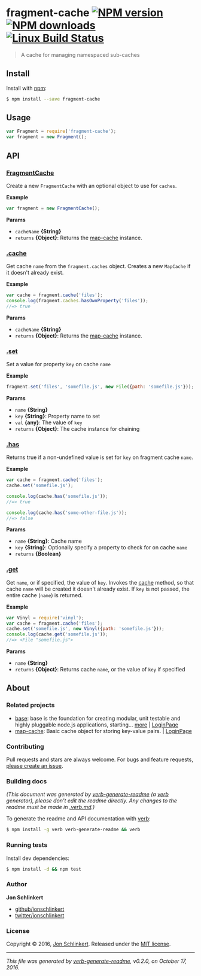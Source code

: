 # fragment-cache [![NPM version](https://img.shields.io/npm/v/fragment-cache.svg?style=flat)](https://www.npmjs.com/package/fragment-cache) [![NPM downloads](https://img.shields.io/npm/dm/fragment-cache.svg?style=flat)](https://npmjs.org/package/fragment-cache) [![Linux Build Status](https://img.shields.io/travis/jonschlinkert/fragment-cache.svg?style=flat&label=Travis)](https://travis-ci.org/jonschlinkert/fragment-cache)

> A cache for managing namespaced sub-caches

## Install

Install with [npm](https://www.npmjs.com/):

```sh
$ npm install --save fragment-cache
```

## Usage

```js
var Fragment = require('fragment-cache');
var fragment = new Fragment();
```

## API

### [FragmentCache](index.js#L24)

Create a new `FragmentCache` with an optional object to use for `caches`.

**Example**

```js
var fragment = new FragmentCache();
```

**Params**

* `cacheName` **{String}**
* `returns` **{Object}**: Returns the [map-cache](https://github.com/jonschlinkert/map-cache) instance.

### [.cache](index.js#L49)

Get cache `name` from the `fragment.caches` object. Creates a new `MapCache` if it doesn't already exist.

**Example**

```js
var cache = fragment.cache('files');
console.log(fragment.caches.hasOwnProperty('files'));
//=> true
```

**Params**

* `cacheName` **{String}**
* `returns` **{Object}**: Returns the [map-cache](https://github.com/jonschlinkert/map-cache) instance.

### [.set](index.js#L67)

Set a value for property `key` on cache `name`

**Example**

```js
fragment.set('files', 'somefile.js', new File({path: 'somefile.js'}));
```

**Params**

* `name` **{String}**
* `key` **{String}**: Property name to set
* `val` **{any}**: The value of `key`
* `returns` **{Object}**: The cache instance for chaining

### [.has](index.js#L93)

Returns true if a non-undefined value is set for `key` on fragment cache `name`.

**Example**

```js
var cache = fragment.cache('files');
cache.set('somefile.js');

console.log(cache.has('somefile.js'));
//=> true

console.log(cache.has('some-other-file.js'));
//=> false
```

**Params**

* `name` **{String}**: Cache name
* `key` **{String}**: Optionally specify a property to check for on cache `name`
* `returns` **{Boolean}**

### [.get](index.js#L115)

Get `name`, or if specified, the value of `key`. Invokes the [cache](#cache) method, so that cache `name` will be created it doesn't already exist. If `key` is not passed, the entire cache (`name`) is returned.

**Example**

```js
var Vinyl = require('vinyl');
var cache = fragment.cache('files');
cache.set('somefile.js', new Vinyl({path: 'somefile.js'}));
console.log(cache.get('somefile.js'));
//=> <File "somefile.js">
```

**Params**

* `name` **{String}**
* `returns` **{Object}**: Returns cache `name`, or the value of `key` if specified

## About

### Related projects

* [base](https://www.npmjs.com/package/base): base is the foundation for creating modular, unit testable and highly pluggable node.js applications, starting… [more](https://github.com/node-base/base) | [LoginPage](https://github.com/node-base/base "base is the foundation for creating modular, unit testable and highly pluggable node.js applications, starting with a handful of common methods, like `set`, `get`, `del` and `use`.")
* [map-cache](https://www.npmjs.com/package/map-cache): Basic cache object for storing key-value pairs. | [LoginPage](https://github.com/jonschlinkert/map-cache "Basic cache object for storing key-value pairs.")

### Contributing

Pull requests and stars are always welcome. For bugs and feature requests, [please create an issue](../../issues/new).

### Building docs

_(This document was generated by [verb-generate-readme](https://github.com/verbose/verb-generate-readme) (a [verb](https://github.com/verbose/verb) generator), please don't edit the readme directly. Any changes to the readme must be made in [.verb.md](.verb.md).)_

To generate the readme and API documentation with [verb](https://github.com/verbose/verb):

```sh
$ npm install -g verb verb-generate-readme && verb
```

### Running tests

Install dev dependencies:

```sh
$ npm install -d && npm test
```

### Author

**Jon Schlinkert**

* [github/jonschlinkert](https://github.com/jonschlinkert)
* [twitter/jonschlinkert](http://twitter.com/jonschlinkert)

### License

Copyright © 2016, [Jon Schlinkert](https://github.com/jonschlinkert).
Released under the [MIT license](https://github.com/jonschlinkert/fragment-cache/blob/master/LICENSE).

***

_This file was generated by [verb-generate-readme](https://github.com/verbose/verb-generate-readme), v0.2.0, on October 17, 2016._